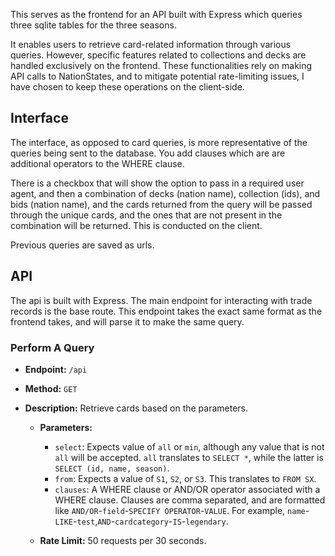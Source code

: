 This serves as the frontend for an API built with Express which queries three sqlite tables for the three seasons.

It enables users to retrieve card-related information through various queries. However, specific features related to collections and decks are handled exclusively on the frontend. These functionalities rely on making API calls to NationStates, and to mitigate potential rate-limiting issues, I have chosen to keep these operations on the client-side.

## Interface

The interface, as opposed to card queries, is more representative of the queries being sent to the database. You add clauses which are are additional operators to the WHERE clause.

There is a checkbox that will show the option to pass in a required user agent, and then a combination of decks (nation name), collection (ids), and bids (nation name), and the cards returned from the query will be passed through the unique cards, and the ones that are not present in the combination will be returned. This is conducted on the client.

Previous queries are saved as urls.

## API

The api is built with Express. The main endpoint for interacting with trade records is the base route. This endpoint takes the exact same format as the frontend takes, and will parse it to make the same query.

### Perform A Query

- **Endpoint:** `/api`
- **Method:** `GET`
- **Description:** Retrieve cards based on the parameters.

  - **Parameters:**
    - `select`: Expects value of `all` or `min`, although any value that is not `all` will be accepted. `all` translates to `SELECT *`, while the latter is `SELECT (id, name, season)`.
    - `from`: Expects a value of `S1`, `S2`, or `S3`. This translates to `FROM SX`.
    - `clauses`: A WHERE clause or AND/OR operator associated with a WHERE clause. Clauses are comma separated, and are formatted like `AND/OR`-`field`-`SPECIFY OPERATOR`-`VALUE`. For example, `name`-`LIKE`-`test`,`AND`-`cardcategory`-`IS`-`legendary`.

  - **Rate Limit:** 50 requests per 30 seconds.